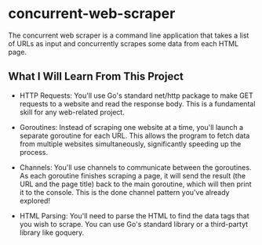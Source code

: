 # concurrent-web-scraper
The concurrent web scraper is a command line application that takes a list of URLs as input and concurrently scrapes some data from each HTML page.


## What I Will Learn From This Project

- HTTP Requests: You'll use Go's standard net/http package to make GET requests to a website and read the response body. This is a fundamental skill for any web-related project.

- Goroutines: Instead of scraping one website at a time, you'll launch a separate goroutine for each URL. This allows the program to fetch data from multiple websites simultaneously, significantly speeding up the process.

- Channels: You'll use channels to communicate between the goroutines. As each goroutine finishes scraping a page, it will send the result (the URL and the page title) back to the main goroutine, which will then print it to the console. This is the done channel pattern you've already explored!

- HTML Parsing: You'll need to parse the HTML to find the data tags that you wish to scrape. You can use Go's standard library or a third-partyt library like goquery.


